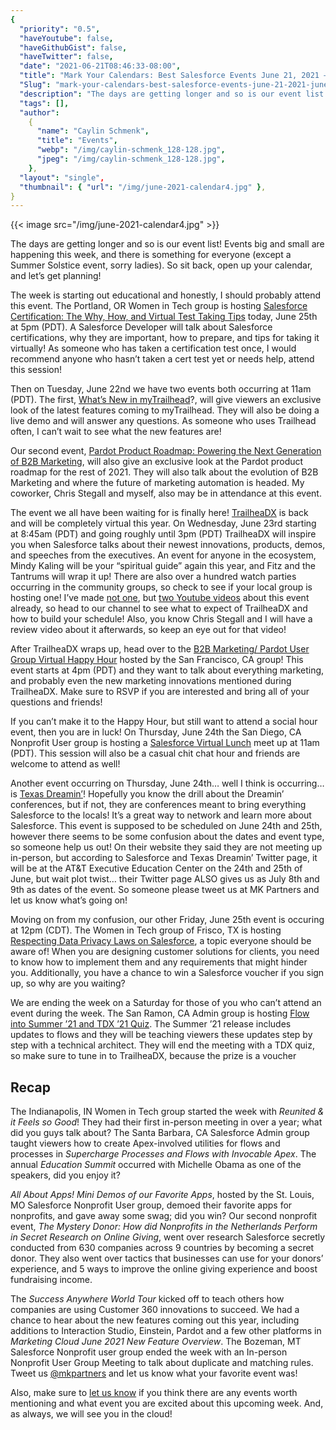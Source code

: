 ```yaml
---
{
  "priority": "0.5",
  "haveYoutube": false,
  "haveGithubGist": false,
  "haveTwitter": false,
  "date": "2021-06-21T08:46:33-08:00",
  "title": "Mark Your Calendars: Best Salesforce Events June 21, 2021 — June 25, 2021",
  "Slug": "mark-your-calendars-best-salesforce-events-june-21-2021-june-25-2021",
  "description": "The days are getting longer and so is our event list! Events big and small are happening this week, and there is something for everyone...",
  "tags": [],
  "author":
    {
      "name": "Caylin Schmenk",
      "title": "Events",
      "webp": "/img/caylin-schmenk_128-128.jpg",
      "jpeg": "/img/caylin-schmenk_128-128.jpg",
    },
  "layout": "single",
  "thumbnail": { "url": "/img/june-2021-calendar4.jpg" },
}
---
```


{{< image src="/img/june-2021-calendar4.jpg" >}}

The days are getting longer and so is our event list! Events big and small are happening this week, and there is something for everyone (except a Summer Solstice event, sorry ladies). So sit back, open up your calendar, and let’s get planning!

The week is starting out educational and honestly, I should probably attend this event. The Portland, OR Women in Tech group is hosting [Salesforce Certification: The Why, How, and Virtual Test Taking Tips](https://trailblazercommunitygroups.com/events/details/salesforce-salesforce-women-in-tech-group-portland-united-states-presents-salesforce-certification-the-why-how-and-virtual-test-taking-tips/) today, June 25th at 5pm (PDT). A Salesforce Developer will talk about Salesforce certifications, why they are important, how to prepare, and tips for taking it virtually! As someone who has taken a certification test once, I would recommend anyone who hasn’t taken a cert test yet or needs help, attend this session!

Then on Tuesday, June 22nd we have two events both occurring at 11am (PDT). The first, [What’s New in myTrailhead](https://www.salesforce.com/form/events/webinars/form-rss/3161778)?, will give viewers an exclusive look of the latest features coming to myTrailhead. They will also be doing a live demo and will answer any questions. As someone who uses Trailhead often, I can’t wait to see what the new features are!

Our second event, [Pardot Product Roadmap: Powering the Next Generation of B2B Marketing](https://www.salesforce.com/form/events/webinars/form-rss/3204745), will also give an exclusive look at the Pardot product roadmap for the rest of 2021. They will also talk about the evolution of B2B Marketing and where the future of marketing automation is headed. My coworker, Chris Stegall and myself, also may be in attendance at this event.

The event we all have been waiting for is finally here! [TrailheaDX](https://www.salesforce.com/trailheadx/) is back and will be completely virtual this year. On Wednesday, June 23rd starting at 8:45am (PDT) and going roughly until 3pm (PDT) TrailheaDX will inspire you when Salesforce talks about their newest innovations, products, demos, and speeches from the executives. An event for anyone in the ecosystem, Mindy Kaling will be your “spiritual guide” again this year, and Fitz and the Tantrums will wrap it up! There are also over a hundred watch parties occurring in the community groups, so check to see if your local group is hosting one! I’ve made [not one](https://www.youtube.com/watch?v=wcPxIDocayA), but [two Youtube videos](https://www.youtube.com/watch?v=oULXTOc36SE) about this event already, so head to our channel to see what to expect of TrailheaDX and how to build your schedule! Also, you know Chris Stegall and I will have a review video about it afterwards, so keep an eye out for that video!

After TrailheaDX wraps up, head over to the [B2B Marketing/ Pardot User Group Virtual Happy Hour](https://trailblazercommunitygroups.com/events/details/salesforce-salesforce-marketer-group-pardot-san-francisco-united-states-presents-b2b-marketingpardot-user-group-virtual-happy-hour-2021-06-23/) hosted by the San Francisco, CA group! This event starts at 4pm (PDT) and they want to talk about everything marketing, and probably even the new marketing innovations mentioned during TrailheaDX. Make sure to RSVP if you are interested and bring all of your questions and friends!

If you can’t make it to the Happy Hour, but still want to attend a social hour event, then you are in luck! On Thursday, June 24th the San Diego, CA Nonprofit User group is hosting a [Salesforce Virtual Lunch](https://trailblazercommunitygroups.com/events/details/salesforce-salesforce-nonprofit-user-group-san-diego-united-states-presents-salesforce-virtual-lunch-meet-up/) meet up at 11am (PDT). This session will also be a casual chit chat hour and friends are welcome to attend as well!

Another event occurring on Thursday, June 24th… well I think is occurring… is [Texas Dreamin’](https://www.texasdreamin.org/)! Hopefully you know the drill about the Dreamin’ conferences, but if not, they are conferences meant to bring everything Salesforce to the locals! It’s a great way to network and learn more about Salesforce. This event is supposed to be scheduled on June 24th and 25th, however there seems to be some confusion about the dates and event type, so someone help us out! On their website they said they are not meeting up in-person, but according to Salesforce and Texas Dreamin’ Twitter page, it will be at the AT&T Executive Education Center on the 24th and 25th of June, but wait plot twist… their Twitter page ALSO gives us as July 8th and 9th as dates of the event. So someone please tweet us at MK Partners and let us know what’s going on!

Moving on from my confusion, our other Friday, June 25th event is occuring at 12pm (CDT). The Women in Tech group of Frisco, TX is hosting [Respecting Data Privacy Laws on Salesforce](https://trailblazercommunitygroups.com/events/details/salesforce-salesforce-women-in-tech-group-frisco-united-states-presents-respecting-data-privacy-laws-on-salesforce/), a topic everyone should be aware of! When you are designing customer solutions for clients, you need to know how to implement them and any requirements that might hinder you. Additionally, you have a chance to win a Salesforce voucher if you sign up, so why are you waiting?

We are ending the week on a Saturday for those of you who can’t attend an event during the week. The San Ramon, CA Admin group is hosting [Flow into Summer ’21 and TDX ’21 Quiz](https://trailblazercommunitygroups.com/events/details/salesforce-salesforce-admin-group-san-ramon-united-states-presents-flow-into-summer21-and-tdx-21-quiz/). The Summer ’21 release includes updates to flows and they will be teaching viewers these updates step by step with a technical architect. They will end the meeting with a TDX quiz, so make sure to tune in to TrailheaDX, because the prize is a voucher

## Recap

The Indianapolis, IN Women in Tech group started the week with _Reunited & it Feels so Good_! They had their first in-person meeting in over a year; what did you guys talk about? The Santa Barbara, CA Salesforce Admin group taught viewers how to create Apex-involved utilities for flows and processes in _Supercharge Processes and Flows with Invocable Apex_. The annual _Education Summit_ occurred with Michelle Obama as one of the speakers, did you enjoy it?

_All About Apps! Mini Demos of our Favorite Apps_, hosted by the St. Louis, MO Salesforce Nonprofit User group, demoed their favorite apps for nonprofits, and gave away some swag; did you win? Our second nonprofit event, _The Mystery Donor: How did Nonprofits in the Netherlands Perform in Secret Research on Online Giving_, went over research Salesforce secretly conducted from 630 companies across 9 countries by becoming a secret donor. They also went over tactics that businesses can use for your donors’ experience, and 5 ways to improve the online giving experience and boost fundraising income.

The _Success Anywhere World Tour_ kicked off to teach others how companies are using Customer 360 innovations to succeed. We had a chance to hear about the new features coming out this year, including additions to Interaction Studio, Einstein, Pardot and a few other platforms in _Marketing Cloud June 2021 New Feature Overview_. The Bozeman, MT Salesforce Nonprofit user group ended the week with an In-person Nonprofit User Group Meeting to talk about duplicate and matching rules. Tweet us [@mkpartners](http://www.twitter.com/mkpartners) and let us know what your favorite event was!

Also, make sure to [let us know](https://appexchange.salesforce.com/appxConsultingListingDetail?listingId=a0N30000001gF9jEAE&utm_source=mkp&utm_medium=referral&utm_campaign=logigear-mkp-tpp) if you think there are any events worth mentioning and what event you are excited about this upcoming week. And, as always, we will see you in the cloud!
